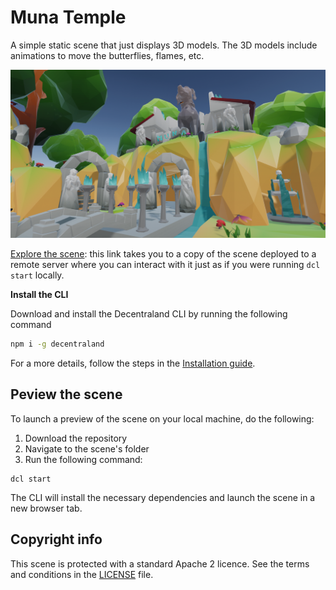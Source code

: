 # Muna Temple

A simple static scene that just displays 3D models. The 3D models include animations to move the butterflies, flames, etc.

![](screenshot/screenshot.png)

[Explore the scene](https://the-munastery-ggtyhuetbt.now.sh): this link takes you to a copy of the scene deployed to a remote server where you can interact with it just as if you were running `dcl start` locally.

**Install the CLI**

Download and install the Decentraland CLI by running the following command

```bash
npm i -g decentraland
```

For a more details, follow the steps in the [Installation guide](https://docs.decentraland.org/documentation/installation-guide/).

## Peview the scene

To launch a preview of the scene on your local machine, do the following:

1) Download the repository
2) Navigate to the scene's folder
3) Run the following command:

  ```
  dcl start
  ```
  The CLI will install the necessary dependencies and launch the scene in a new browser tab.

## Copyright info

This scene is protected with a standard Apache 2 licence. See the terms and conditions in the [LICENSE](/LICENSE) file.
